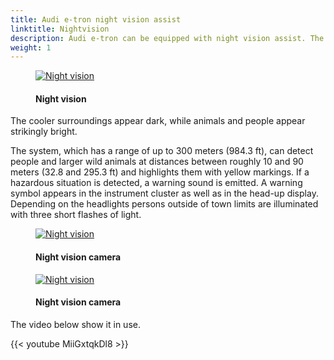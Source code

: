 ```yaml
---
title: Audi e-tron night vision assist
linktitle: Nightvision
description: Audi e-tron can be equipped with night vision assist. The night vision assist that is avaiable for Audi e-tron uses a far infrared camera. It reacts to the heat given off by objects. Converted to black and white images, the information can be viewed in the instrument cluster or Audi virtual cockpit.
weight: 1
---
```

<!-- markdownlint-disable MD033 -->
<figure>
    <a href="https://media.electrichasgoneaudi.net/multimedia/models/e-tron/technology/drivingassistance/nightvision/nightvision.jpg">
        <img src="https://media.electrichasgoneaudi.net/multimedia/models/e-tron/technology/drivingassistance/nightvision/nightvisions.jpg"
        alt="Night vision" title="Night vision">
    </a>
    <figcaption><h4>Night vision</h4></figcaption>
</figure>

The cooler surroundings appear dark, while animals and people appear strikingly bright.

The system, which has a range of up to 300 meters (984.3 ft), can detect people and larger wild animals at distances between roughly 10 and 90 meters (32.8 and 295.3 ft) and highlights them with yellow markings. If a hazardous situation is detected, a warning sound is emitted. A warning symbol appears in the instrument cluster as well as in the head-up display. Depending on the headlights persons outside of town limits are illuminated with three short flashes of light.

<figure>
    <a href="https://media.electrichasgoneaudi.net/multimedia/models/e-tron/technology/drivingassistance/nightvision/nightvisioncamera.jpg">
        <img src="https://media.electrichasgoneaudi.net/multimedia/models/e-tron/technology/drivingassistance/nightvision/nightvisioncameras.jpg"
        alt="Night vision" title="Night vision">
    </a>
    <figcaption><h4>Night vision camera</h4></figcaption>
</figure>

<figure>
    <a href="https://media.electrichasgoneaudi.net/multimedia/models/e-tron/technology/drivingassistance/nightvision/camera.jpg">
        <img src="https://media.electrichasgoneaudi.net/multimedia/models/e-tron/technology/drivingassistance/nightvision/cameras.jpg"
        alt="Night vision" title="Night vision">
    </a>
    <figcaption><h4>Night vision camera</h4></figcaption>
</figure>

The video below show it in use.

{{< youtube MiiGxtqkDl8 >}}
